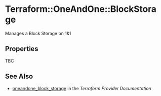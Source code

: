 # Terraform::OneAndOne::BlockStorage

Manages a Block Storage on 1&1

## Properties

TBC

## See Also

* [oneandone_block_storage](https://www.terraform.io/docs/providers/oneandone/r/block_storage.html) in the _Terraform Provider Documentation_